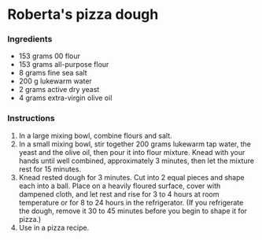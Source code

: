 # Roberta's pizza dough

### Ingredients
* 153 grams 00 flour 
* 153 grams all-purpose flour 
* 8 grams fine sea salt
* 200 g lukewarm water
* 2 grams active dry yeast
* 4 grams extra-virgin olive oil 

### Instructions
1. In a large mixing bowl, combine flours and salt.
2. In a small mixing bowl, stir together 200 grams lukewarm tap water, the yeast and the olive oil, then pour it into flour mixture. Knead with your hands until well combined, approximately 3 minutes, then let the mixture rest for 15 minutes.
3. Knead rested dough for 3 minutes. Cut into 2 equal pieces and shape each into a ball. Place on a heavily floured surface, cover with dampened cloth, and let rest and rise for 3 to 4 hours at room temperature or for 8 to 24 hours in the refrigerator. (If you refrigerate the dough, remove it 30 to 45 minutes before you begin to shape it for pizza.)
4. Use in a pizza recipe.

